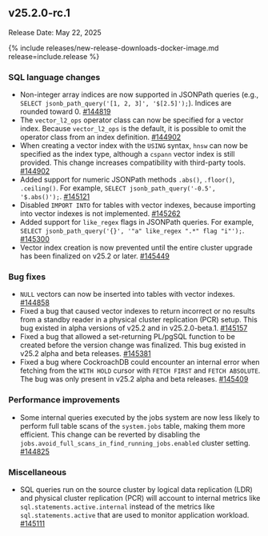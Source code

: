 ## v25.2.0-rc.1

Release Date: May 22, 2025

{% include releases/new-release-downloads-docker-image.md release=include.release %}

<h3 id="v25-2-0-rc-1-sql-language-changes">SQL language changes</h3>

- Non-integer array indices are now supported in JSONPath queries (e.g., `SELECT jsonb_path_query('[1, 2, 3]', '$[2.5]');`). Indices are rounded toward 0.
 [#144819][#144819]
- The `vector_l2_ops` operator class can now be specified for a vector index. Because `vector_l2_ops` is the default, it is possible to omit the operator class from an index definition.
 [#144902][#144902]
- When creating a vector index with the `USING` syntax, `hnsw` can now be specified as the index type, although a `cspann` vector index is still provided. This change increases compatibility with third-party tools.
 [#144902][#144902]
- Added support for numeric JSONPath methods `.abs()`, `.floor()`, `.ceiling()`. For example, `SELECT jsonb_path_query('-0.5', '$.abs()');`.
 [#145121][#145121]
- Disabled `IMPORT INTO` for tables with vector indexes, because importing into vector indexes is not implemented.
 [#145262][#145262]
- Added support for `like_regex` flags in JSONPath queries. For example, `SELECT jsonb_path_query('{}', '"a" like_regex ".*" flag "i"');`.
 [#145300][#145300]
- Vector index creation is now prevented until the entire cluster upgrade has been finalized on v25.2 or later.
 [#145449][#145449]

<h3 id="v25-2-0-rc-1-bug-fixes">Bug fixes</h3>

- `NULL` vectors can now be inserted into tables with vector indexes.
 [#144858][#144858]
- Fixed a bug that caused vector indexes to return incorrect or no results from a standby reader in a physical cluster replication (PCR) setup. This bug existed in alpha versions of v25.2 and in v25.2.0-beta.1.
 [#145157][#145157]
- Fixed a bug that allowed a set-returning PL/pgSQL function to be created before the version change was finalized. This bug existed in v25.2 alpha and beta releases.
 [#145381][#145381]
- Fixed a bug where CockroachDB could encounter an internal error when fetching from the `WITH HOLD` cursor with `FETCH FIRST` and `FETCH ABSOLUTE`. The bug was only present in v25.2 alpha and beta releases.
 [#145409][#145409]

<h3 id="v25-2-0-rc-1-performance-improvements">Performance improvements</h3>

- Some internal queries executed by the jobs system are now less likely to perform full table scans of the `system.jobs` table, making them more efficient. This change can be reverted by disabling the `jobs.avoid_full_scans_in_find_running_jobs.enabled` cluster setting.
 [#144825][#144825]

<h3 id="v25-2-0-rc-1-miscellaneous">Miscellaneous</h3>

- SQL queries run on the source cluster by logical data replication (LDR) and physical cluster replication (PCR) will account to internal metrics like `sql.statements.active.internal` instead of the metrics like `sql.statements.active` that are used to monitor application workload.
 [#145111][#145111]


[#144819]: https://github.com/cockroachdb/cockroach/pull/144819
[#145121]: https://github.com/cockroachdb/cockroach/pull/145121
[#145262]: https://github.com/cockroachdb/cockroach/pull/145262
[#145300]: https://github.com/cockroachdb/cockroach/pull/145300
[#145381]: https://github.com/cockroachdb/cockroach/pull/145381
[#145409]: https://github.com/cockroachdb/cockroach/pull/145409
[#145111]: https://github.com/cockroachdb/cockroach/pull/145111
[#144902]: https://github.com/cockroachdb/cockroach/pull/144902
[#145449]: https://github.com/cockroachdb/cockroach/pull/145449
[#144858]: https://github.com/cockroachdb/cockroach/pull/144858
[#145157]: https://github.com/cockroachdb/cockroach/pull/145157
[#144825]: https://github.com/cockroachdb/cockroach/pull/144825
